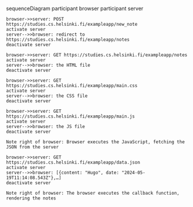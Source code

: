 sequenceDiagram
    participant browser
    participant server

    browser->>server: POST https://studies.cs.helsinki.fi/exampleapp/new_note
    activate server
    server-->>browser: redirect to https://studies.cs.helsinki.fi/exampleapp/notes
    deactivate server

    browser->>server: GET https://studies.cs.helsinki.fi/exampleapp/notes
    activate server
    server-->>browser: the HTML file
    deactivate server

    browser->>server: GET https://studies.cs.helsinki.fi/exampleapp/main.css
    activate server
    server-->>browser: the CSS file
    deactivate server

    browser->>server: GET https://studies.cs.helsinki.fi/exampleapp/main.js
    activate server
    server-->>browser: the JS file
    deactivate server

    Note right of browser: Browser executes the JavaScript, fetching the JSON from the server

    browser->>server: GET https://studies.cs.helsinki.fi/exampleapp/data.json
    activate server
    server-->>browser: [{content: "Hugo", date: "2024-05-19T11:14:08.543Z"},…]
    deactivate server

    Note right of browser: The browser executes the callback function, rendering the notes
